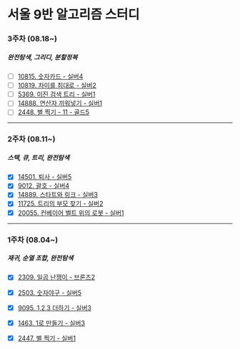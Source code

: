 # 서울 9반 알고리즘 스터디


### 3주차 (08.18~)
##### 완전탐색, 그리디, 분할정복
- [ ] [10815. 숫자카드 - 실버4](https://www.acmicpc.net/problem/10815)
- [ ] [10819. 차이를 최대로 - 실버2](https://www.acmicpc.net/problem/10819)
- [ ] [5369. 이진 검색 트리 - 실버1](https://www.acmicpc.net/problem/5639)
- [ ] [14888. 연산자 끼워넣기 - 실버1](https://www.acmicpc.net/problem/14888)
- [ ] [2448. 별 찍기 - 11 - 골드5](https://www.acmicpc.net/problem/2448)

------------------

### 2주차 (08.11~)
##### 스택, 큐, 트리, 완전탐색
- [X] [14501. 퇴사 - 실버5](https://www.acmicpc.net/problem/14501)
- [X] [9012. 괄호 - 실버4](https://www.acmicpc.net/problem/9012)
- [X] [14889. 스타트와 링크 - 실버3](https://www.acmicpc.net/problem/14889)
- [X] [11725. 트리의 부모 찾기 - 실버2](https://www.acmicpc.net/problem/11725)
- [X] [20055. 컨베이어 벨트 위의 로봇 - 실버1](https://www.acmicpc.net/problem/20055)

------------------

### 1주차 (08.04~)
##### 재귀, 순열 조합, 완전탐색
- [X] [2309. 일곱 난쟁이 - 브론즈2](https://www.acmicpc.net/problem/2309)
- [X] [2503. 숫자야구 - 실버5](https://www.acmicpc.net/problem/2309)
- [X] [9095. 1,2,3 더하기 - 실버3](https://www.acmicpc.net/problem/9095)
- [X] [1463. 1로 만들기 - 실버3](https://www.acmicpc.net/problem/1463)
- [X] [2447. 별 찍기 - 실버1](https://www.acmicpc.net/problem/2447)

